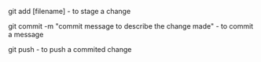 git add [filename] - to stage a change

git commit -m "commit message to describe the change made" - to commit a message

git push - to push a commited change
